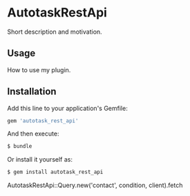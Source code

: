 # AutotaskRestApi
Short description and motivation.

## Usage
How to use my plugin.

## Installation
Add this line to your application's Gemfile:

```ruby
gem 'autotask_rest_api'
```

And then execute:
```bash
$ bundle
```

Or install it yourself as:
```bash
$ gem install autotask_rest_api
```
AutotaskRestApi::Query.new('contact', condition, client).fetch
